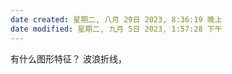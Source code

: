 ```yaml
---
date created: 星期二, 八月 29日 2023, 8:36:19 晚上
date modified: 星期二, 九月 5日 2023, 1:57:28 下午
---
```

有什么图形特征？
	波浪折线，
